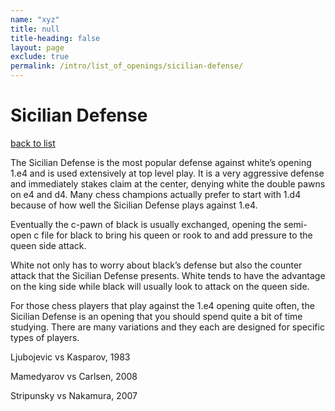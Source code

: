 ```yaml
---
name: "xyz"
title: null
title-heading: false
layout: page
exclude: true
permalink: /intro/list_of_openings/sicilian-defense/
---
```


# Sicilian Defense

[back to list](../../list_of_openings)



The Sicilian Defense is the most popular defense against white’s opening 1.e4 and is used extensively at top level play. It is a very aggressive defense and immediately stakes claim at the center, denying white the double pawns on e4 and d4. Many chess champions actually prefer to start with 1.d4 because of how well the Sicilian Defense plays against 1.e4.

Eventually the c-pawn of black is usually exchanged, opening the semi-open c file for black to bring his queen or rook to and add pressure to the queen side attack.

White not only has to worry about black’s defense but also the counter attack that the Sicilian Defense presents. White tends to have the advantage on the king side while black will usually look to attack on the queen side.

For those chess players that play against the 1.e4 opening quite often, the Sicilian Defense is an opening that you should spend quite a bit of time studying. There are many variations and they each are designed for specific types of players.

 






Ljubojevic vs Kasparov, 1983

Mamedyarov vs Carlsen, 2008

Stripunsky vs Nakamura, 2007